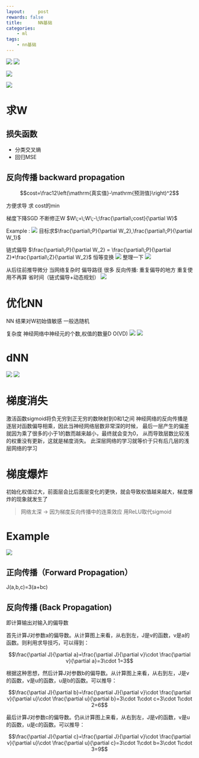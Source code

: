 ```yaml
---
layout:     post
rewards: false
title:      NN基础
categories:
    - ml
tags:
    - nn基础
---
```

![](https://tva4.sinaimg.cn/large/006tNbRwgy1fvkdfiryu9j31hm0uu7bu.jpg)
![](https://tva1.sinaimg.cn/large/006tNbRwgy1fvkdo1d99cj31jc12811p.jpg)

![](https://tva1.sinaimg.cn/large/006tNbRwgy1fvke8z09loj31hy12u48w.jpg)

![](https://tva1.sinaimg.cn/large/008i3skNgy1gre2faoz4mj31570u0dhr.jpg)

# 求W
## 损失函数
- 分类交叉熵
- 回归MSE

## 反向传播 backward propagation

$$cost=\frac12\left(\mathrm{真实值}-\mathrm{预测值}\right)^2$$ 

方便求导
求 cost的min 

梯度下降SGD 不断修正W
$W\;=\;W\;-\;\frac{\partial\;cost}{\partial W}$

Example :
![](https://tva3.sinaimg.cn/large/006tNbRwgy1fvkhiehkemj31hk0c2aay.jpg)
目标求$\frac{\partial\;P}{\partial W_2},\frac{\partial\;P}{\partial W_1}$

链式偏导
$\frac{\partial\;P}{\partial W_2} = \frac{\partial\;P}{\partial Z}*\frac{\partial\;Z}{\partial W_2}$ 恒等变换
![](https://tva4.sinaimg.cn/large/006tNbRwgy1fvkhiu718sj31540le75y.jpg)
整理一下
![](https://tva4.sinaimg.cn/large/006tNbRwgy1fvkhm5vzh5j319i0iwjt3.jpg)

从后往前推导微分
当网络复杂时 偏导路径 很多
反向传播: 重复偏导的地方 重复使用不再算 省时间（链式偏导+动态规划）
![](https://tva2.sinaimg.cn/large/006tNbRwgy1fvkhydyjz1j30zu0nu445.jpg)


# 优化NN
NN 结果对W初始值敏感 一般选随机

复杂度 神经网络中神经元的个数,权值的数量D O(VD) 
![](https://tva3.sinaimg.cn/large/006tNbRwgy1fvkibqyo4hj30z80om0xo.jpg)
![](https://tva2.sinaimg.cn/large/006tNbRwgy1fvkif9r2xrj316s0qadk8.jpg)

# dNN

![](https://tva2.sinaimg.cn/large/006tNbRwgy1fvkkhlvgmwj31ik138do7.jpg)
![](https://tva4.sinaimg.cn/large/006tNbRwgy1fvkkumuflnj31io132153.jpg)


# 梯度消失
激活函数sigmoid将负无穷到正无穷的数映射到0和1之间
神经网络的反向传播是逐层对函数偏导相乘，因此当神经网络层数非常深的时候，
最后一层产生的偏差就因为乘了很多的小于1的数而越来越小，最终就会变为0，
从而导致层数比较浅的权重没有更新，这就是梯度消失。
此深层网络的学习就等价于只有后几层的浅层网络的学习

# 梯度爆炸
初始化权值过大，前面层会比后面层变化的更快，就会导致权值越来越大，梯度爆炸的现象就发生了

> 网络太深 -> 因为梯度反向传播中的连乘效应 用ReLU取代sigmoid



# Example
<img class='full-image' src='https://tva1.sinaimg.cn/large/006tNc79gy1fvp9rki7ycj30xw096jsb.jpg'>

## 正向传播（Forward Propagation） 
J(a,b,c)=3(a+bc)

## 反向传播 (Back Propagation)
即计算输出对输入的偏导数

首先计算J对参数a的偏导数。从计算图上来看，从右到左，J是v的函数，v是a的函数。则利用求导技巧，可以得到：

$$\frac{\partial J}{\partial a}=\frac{\partial J}{\partial v}\cdot \frac{\partial v}{\partial a}=3\cdot 1=3$$

根据这种思想，然后计算J对参数b的偏导数。从计算图上来看，从右到左，J是v的函数，v是u的函数，u是b的函数。可以推导：

$$\frac{\partial J}{\partial b}=\frac{\partial J}{\partial v}\cdot \frac{\partial v}{\partial u}\cdot \frac{\partial u}{\partial b}=3\cdot 1\cdot c=3\cdot 1\cdot 2=6$$

最后计算J对参数c的偏导数。仍从计算图上来看，从右到左，J是v的函数，v是u的函数，u是c的函数。可以推导：

$$\frac{\partial J}{\partial c}=\frac{\partial J}{\partial v}\cdot \frac{\partial v}{\partial u}\cdot \frac{\partial u}{\partial c}=3\cdot 1\cdot b=3\cdot 1\cdot 3=9$$